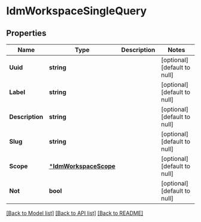 # IdmWorkspaceSingleQuery

## Properties
Name | Type | Description | Notes
------------ | ------------- | ------------- | -------------
**Uuid** | **string** |  | [optional] [default to null]
**Label** | **string** |  | [optional] [default to null]
**Description** | **string** |  | [optional] [default to null]
**Slug** | **string** |  | [optional] [default to null]
**Scope** | [***IdmWorkspaceScope**](idmWorkspaceScope.md) |  | [optional] [default to null]
**Not** | **bool** |  | [optional] [default to null]

[[Back to Model list]](../../README.md#documentation-for-models) [[Back to API list]](../../README.md#documentation-for-api-endpoints) [[Back to README]](../../README.md)


